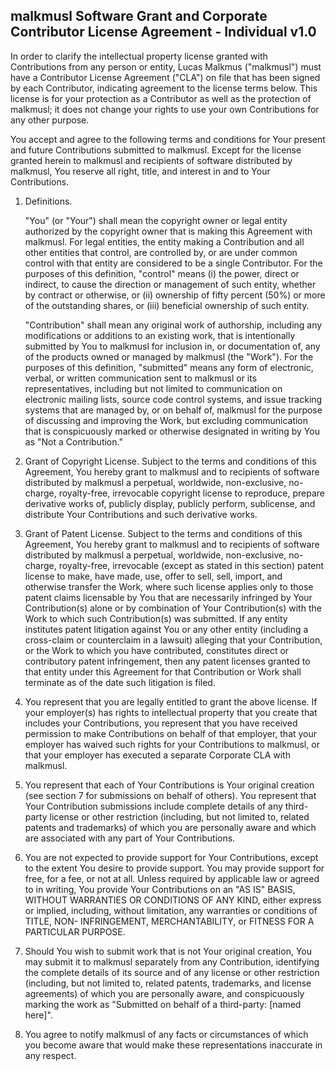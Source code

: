 ## malkmusl Software Grant and Corporate Contributor License Agreement - Individual v1.0

In order to clarify the intellectual property license granted with Contributions from any person or entity, Lucas Malkmus ("malkmusl") must have a Contributor License Agreement ("CLA") on file that has been signed by each Contributor, indicating agreement to the license terms below. This license is for your protection as a Contributor as well as the protection of malkmusl; it does not change your rights to use your own Contributions for any other purpose.

You accept and agree to the following terms and conditions for Your present and future Contributions submitted to malkmusl. Except for the license granted herein to malkmusl and recipients of software distributed by malkmusl, You reserve all right, title, and interest in and to Your Contributions.

1. Definitions.
    
    "You" (or "Your") shall mean the copyright owner or legal entity authorized by the copyright owner that is making this Agreement with malkmusl. For legal entities, the entity making a Contribution and all other entities that control, are controlled by, or are under common control with that entity are considered to be a single Contributor. For the purposes of this definition, "control" means (i) the power, direct or indirect, to cause the direction or management of such entity, whether by contract or otherwise, or (ii) ownership of fifty percent (50%) or more of the outstanding shares, or (iii) beneficial ownership of such entity.
    
    "Contribution" shall mean any original work of authorship, including any modifications or additions to an existing work, that is intentionally submitted by You to malkmusl for inclusion in, or documentation of, any of the products owned or managed by malkmusl (the "Work"). For the purposes of this definition, "submitted" means any form of electronic, verbal, or written communication sent to malkmusl or its representatives, including but not limited to communication on electronic mailing lists, source code control systems, and issue tracking systems that are managed by, or on behalf of, malkmusl for the purpose of discussing and improving the Work, but excluding communication that is conspicuously marked or otherwise designated in writing by You as "Not a Contribution."
    
2. Grant of Copyright License. Subject to the terms and conditions of this Agreement, You hereby grant to malkmusl and to recipients of software distributed by malkmusl a perpetual, worldwide, non-exclusive, no-charge, royalty-free, irrevocable copyright license to reproduce, prepare derivative works of, publicly display, publicly perform, sublicense, and distribute Your Contributions and such derivative works.
    
3. Grant of Patent License. Subject to the terms and conditions of this Agreement, You hereby grant to malkmusl and to recipients of software distributed by malkmusl a perpetual, worldwide, non-exclusive, no-charge, royalty-free, irrevocable (except as stated in this section) patent license to make, have made, use, offer to sell, sell, import, and otherwise transfer the Work, where such license applies only to those patent claims licensable by You that are necessarily infringed by Your Contribution(s) alone or by combination of Your Contribution(s) with the Work to which such Contribution(s) was submitted. If any entity institutes patent litigation against You or any other entity (including a cross-claim or counterclaim in a lawsuit) alleging that your Contribution, or the Work to which you have contributed, constitutes direct or contributory patent infringement, then any patent licenses granted to that entity under this Agreement for that Contribution or Work shall terminate as of the date such litigation is filed.
    
4. You represent that you are legally entitled to grant the above license. If your employer(s) has rights to intellectual property that you create that includes your Contributions, you represent that you have received permission to make Contributions on behalf of that employer, that your employer has waived such rights for your Contributions to malkmusl, or that your employer has executed a separate Corporate CLA with malkmusl.
    
5. You represent that each of Your Contributions is Your original creation (see section 7 for submissions on behalf of others). You represent that Your Contribution submissions include complete details of any third-party license or other restriction (including, but not limited to, related patents and trademarks) of which you are personally aware and which are associated with any part of Your Contributions.
    
6. You are not expected to provide support for Your Contributions, except to the extent You desire to provide support. You may provide support for free, for a fee, or not at all. Unless required by applicable law or agreed to in writing, You provide Your Contributions on an "AS IS" BASIS, WITHOUT WARRANTIES OR CONDITIONS OF ANY KIND, either express or implied, including, without limitation, any warranties or conditions of TITLE, NON- INFRINGEMENT, MERCHANTABILITY, or FITNESS FOR A PARTICULAR PURPOSE.
    
7. Should You wish to submit work that is not Your original creation, You may submit it to malkmusl separately from any Contribution, identifying the complete details of its source and of any license or other restriction (including, but not limited to, related patents, trademarks, and license agreements) of which you are personally aware, and conspicuously marking the work as "Submitted on behalf of a third-party: [named here]".
    
8. You agree to notify malkmusl of any facts or circumstances of which you become aware that would make these representations inaccurate in any respect.